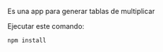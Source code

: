 Es una app para generar tablas de multiplicar

Ejecutar este comando:

``````````````
npm install
``````````````